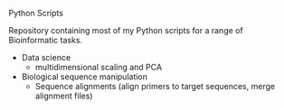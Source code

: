 Python Scripts

Repository containing most of my Python scripts for a range of Bioinformatic tasks.

  - Data science
      - multidimensional scaling and PCA
  - Biological sequence manipulation
      - Sequence alignments (align primers to target sequences, merge alignment files)
